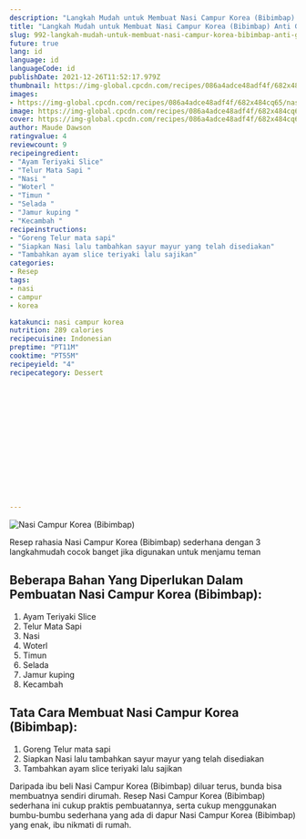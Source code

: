 ```yaml
---
description: "Langkah Mudah untuk Membuat Nasi Campur Korea (Bibimbap) Anti Gagal"
title: "Langkah Mudah untuk Membuat Nasi Campur Korea (Bibimbap) Anti Gagal"
slug: 992-langkah-mudah-untuk-membuat-nasi-campur-korea-bibimbap-anti-gagal
future: true
lang: id
language: id
languageCode: id
publishDate: 2021-12-26T11:52:17.979Z 
thumbnail: https://img-global.cpcdn.com/recipes/086a4adce48adf4f/682x484cq65/nasi-campur-korea-bibimbap-foto-resep-utama.webp
images:
- https://img-global.cpcdn.com/recipes/086a4adce48adf4f/682x484cq65/nasi-campur-korea-bibimbap-foto-resep-utama.webp
image: https://img-global.cpcdn.com/recipes/086a4adce48adf4f/682x484cq65/nasi-campur-korea-bibimbap-foto-resep-utama.webp
cover: https://img-global.cpcdn.com/recipes/086a4adce48adf4f/682x484cq65/nasi-campur-korea-bibimbap-foto-resep-utama.webp
author: Maude Dawson
ratingvalue: 4
reviewcount: 9
recipeingredient:
- "Ayam Teriyaki Slice"
- "Telur Mata Sapi "
- "Nasi "
- "Woterl "
- "Timun "
- "Selada "
- "Jamur kuping "
- "Kecambah "
recipeinstructions:
- "Goreng Telur mata sapi"
- "Siapkan Nasi lalu tambahkan sayur mayur yang telah disediakan"
- "Tambahkan ayam slice teriyaki lalu sajikan"
categories:
- Resep
tags:
- nasi
- campur
- korea

katakunci: nasi campur korea 
nutrition: 289 calories
recipecuisine: Indonesian
preptime: "PT11M"
cooktime: "PT55M"
recipeyield: "4"
recipecategory: Dessert


     
    
    
    
    
    
    
    
    
    
    
      
    
---
```



![Nasi Campur Korea (Bibimbap)](https://img-global.cpcdn.com/recipes/086a4adce48adf4f/682x484cq65/nasi-campur-korea-bibimbap-foto-resep-utama.webp)

Resep rahasia Nasi Campur Korea (Bibimbap)  sederhana dengan 3 langkahmudah cocok banget jika digunakan untuk menjamu teman

<!--inarticleads1-->

## Beberapa Bahan Yang Diperlukan Dalam Pembuatan Nasi Campur Korea (Bibimbap):

1. Ayam Teriyaki Slice
1. Telur Mata Sapi 
1. Nasi 
1. Woterl 
1. Timun 
1. Selada 
1. Jamur kuping 
1. Kecambah 



<!--inarticleads2-->

## Tata Cara Membuat Nasi Campur Korea (Bibimbap):

1. Goreng Telur mata sapi
1. Siapkan Nasi lalu tambahkan sayur mayur yang telah disediakan
1. Tambahkan ayam slice teriyaki lalu sajikan




Daripada ibu beli  Nasi Campur Korea (Bibimbap)  diluar terus, bunda  bisa membuatnya sendiri dirumah. Resep  Nasi Campur Korea (Bibimbap)  sederhana ini cukup praktis pembuatannya, serta cukup menggunakan bumbu-bumbu sederhana yang ada di dapur  Nasi Campur Korea (Bibimbap)  yang enak, ibu nikmati di rumah.
